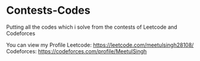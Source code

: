 # Contests-Codes

Putting all the codes which i solve from the contests of Leetcode and Codeforces

You can view my Profile 
Leetcode: https://leetcode.com/meetulsingh28108/  Codeforces: https://codeforces.com/profile/MeetulSingh
